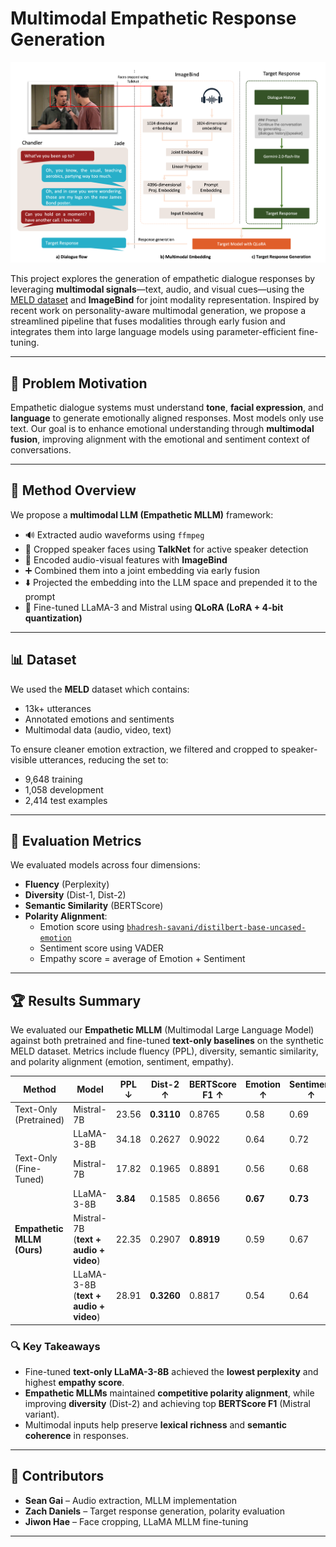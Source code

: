 # Multimodal Empathetic Response Generation
![Overall Pipeline](img/overall_pipeline.png)

This project explores the generation of empathetic dialogue responses by leveraging **multimodal signals**—text, audio, and visual cues—using the [MELD dataset](https://affective-meld.github.io/) and **ImageBind** for joint modality representation. Inspired by recent work on personality-aware multimodal generation, we propose a streamlined pipeline that fuses modalities through early fusion and integrates them into large language models using parameter-efficient fine-tuning.

---

## 🧠 Problem Motivation

Empathetic dialogue systems must understand **tone**, **facial expression**, and **language** to generate emotionally aligned responses. Most models only use text. Our goal is to enhance emotional understanding through **multimodal fusion**, improving alignment with the emotional and sentiment context of conversations.

---

## 🧰 Method Overview

We propose a **multimodal LLM (Empathetic MLLM)** framework:

- 🔊 Extracted audio waveforms using `ffmpeg`
- 🎥 Cropped speaker faces using **TalkNet** for active speaker detection
- 🧠 Encoded audio-visual features with **ImageBind**
- ➕ Combined them into a joint embedding via early fusion
- ⬇️ Projected the embedding into the LLM space and prepended it to the prompt
- 🧪 Fine-tuned LLaMA-3 and Mistral using **QLoRA (LoRA + 4-bit quantization)**

---

## 📊 Dataset

We used the **MELD** dataset which contains:
- 13k+ utterances
- Annotated emotions and sentiments
- Multimodal data (audio, video, text)

To ensure cleaner emotion extraction, we filtered and cropped to speaker-visible utterances, reducing the set to:
- 9,648 training
- 1,058 development
- 2,414 test examples

---

## 🔬 Evaluation Metrics

We evaluated models across four dimensions:

- **Fluency** (Perplexity)
- **Diversity** (Dist-1, Dist-2)
- **Semantic Similarity** (BERTScore)
- **Polarity Alignment**:  
  - Emotion score using [`bhadresh-savani/distilbert-base-uncased-emotion`](https://huggingface.co/bhadresh-savani/distilbert-base-uncased-emotion)  
  - Sentiment score using VADER  
  - Empathy score = average of Emotion + Sentiment

---

## 🏆 Results Summary

We evaluated our **Empathetic MLLM** (Multimodal Large Language Model) against both pretrained and fine-tuned **text-only baselines** on the synthetic MELD dataset. Metrics include fluency (PPL), diversity, semantic similarity, and polarity alignment (emotion, sentiment, empathy).

| **Method**                 | **Model**                        | **PPL ↓** | **Dist-2 ↑** | **BERTScore F1 ↑** | **Emotion ↑** | **Sentiment ↑** | **Empathy ↑** |
|---------------------------|----------------------------------|-----------|--------------|--------------------|----------------|------------------|---------------|
| Text-Only (Pretrained)    | Mistral-7B                       | 23.56     | **0.3110**   | 0.8765             | 0.58           | 0.69             | 0.63          |
|                           | LLaMA-3-8B                       | 34.18     | 0.2627       | 0.9022             | 0.64           | 0.72             | 0.68          |
| Text-Only (Fine-Tuned)    | Mistral-7B                       | 17.82     | 0.1965       | 0.8891             | 0.56           | 0.68             | 0.62          |
|                           | LLaMA-3-8B                       | **3.84**  | 0.1585       | 0.8656             | **0.67**       | **0.73**         | **0.70**      |
| **Empathetic MLLM (Ours)**| Mistral-7B <br>(**text + audio + video**) | 22.35     | 0.2907       | **0.8919**         | 0.59           | 0.67             | 0.63          |
|                           | LLaMA-3-8B <br>(**text + audio + video**) | 28.91     | **0.3260**   | 0.8817             | 0.54           | 0.64             | 0.59          |

### 🔍 Key Takeaways

- Fine-tuned **text-only LLaMA-3-8B** achieved the **lowest perplexity** and highest **empathy score**.
- **Empathetic MLLMs** maintained **competitive polarity alignment**, while improving **diversity** (Dist-2) and achieving top **BERTScore F1** (Mistral variant).
- Multimodal inputs help preserve **lexical richness** and **semantic coherence** in responses.

---

## 🤝 Contributors

- **Sean Gai** – Audio extraction, MLLM implementation  
- **Zach Daniels** – Target response generation, polarity evaluation  
- **Jiwon Hae** – Face cropping, LLaMA MLLM fine-tuning  

---
